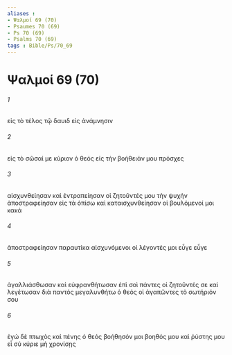 ```yaml
---
aliases : 
- Ψαλμοί 69 (70)
- Psaumes 70 (69)
- Ps 70 (69)
- Psalms 70 (69)
tags : Bible/Ps/70_69
---
```


# Ψαλμοί 69 (70)

###### 1
εἰς τὸ τέλος τῷ δαυιδ εἰς ἀνάμνησιν
###### 2
εἰς τὸ σῶσαί με κύριον ὁ θεός εἰς τὴν βοήθειάν μου πρόσχες
###### 3
αἰσχυνθείησαν καὶ ἐντραπείησαν οἱ ζητοῦντές μου τὴν ψυχήν ἀποστραφείησαν εἰς τὰ ὀπίσω καὶ καταισχυνθείησαν οἱ βουλόμενοί μοι κακά
###### 4
ἀποστραφείησαν παραυτίκα αἰσχυνόμενοι οἱ λέγοντές μοι εὖγε εὖγε
###### 5
ἀγαλλιάσθωσαν καὶ εὐφρανθήτωσαν ἐπὶ σοὶ πάντες οἱ ζητοῦντές σε καὶ λεγέτωσαν διὰ παντός μεγαλυνθήτω ὁ θεός οἱ ἀγαπῶντες τὸ σωτήριόν σου
###### 6
ἐγὼ δὲ πτωχὸς καὶ πένης ὁ θεός βοήθησόν μοι βοηθός μου καὶ ῥύστης μου εἶ σύ κύριε μὴ χρονίσῃς
